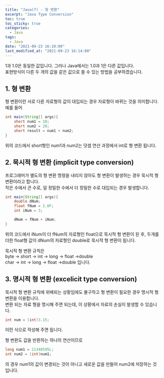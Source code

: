 ```yaml
---
title: "Java(7) - 형 변환"
excerpt: "Java Type Conversion"
toc: true
toc_sticky: true
categories:
  - Java
tags:
  - Java
date: "2021-09-23 16:10:00"
last_modified_at: "2021-09-23 16:14:00"
---
```


1과 1.0은 동일한 값입니다. 그러나 Java에서는 1.0과 1은 다른 값입니다.<br/>
표현방식이 다른 두 개의 값을 같은 값으로 쓸 수 있는 방법을 공부하겠습니다.<br/>

## 1. 형 변환

형 변환이란 서로 다른 자료형의 값이 대입되는 경우 자료형이 바뀌는 것을 의미합니다. <br/>
예를 들어

```java
int main(String[] args){
    short num1 = 10;
    short num2 = 20;
    short result = num1 + num2;
}
```

위의 코드에서 short형인 num1과 num2는 덧셈 연산 과정에서 int로 형 변환 됩니다.<br/>

## 2. 묵시적 형 변환 (implicit type conversion)

프로그래머가 별도의 형 변환 명령을 내리지 않아도 형 변환이 발생하는 경우 묵시적 형 변환이라고 합니다.<br/>
작은 수에서 큰 수로, 덜 정밀한 수에서 더 정밀한 수로 대입되는 경우 발생합니다.<br/>

```java
int main(String[] args){
    double dNum;
    float fNum = 2.0F;
    int iNum = 3;

    dNum = fNum + iNum;
}
```

위의 코드에서 iNum이 더 fNum의 자료형인 float으로 묵시적 형 변환이 된 후,
두개를 더한 float형 값이 dNum의 자료형인 double로 묵시적 형 변환이 됩니다.<br/>

묵시적 형 변환 규칙은<br/>
byte -> short -> int -> long -> float ->double<br/>
char -> int -> long -> float ->double 입니다.

## 3. 명시적 형 변환 (excelicit type conversion)

묵시적 형 변환 규칙에 위배되는 상황임에도 불구하고 형 변환이 필요한 경우 명시적 형 변환을 이용합니다.<br/>
변환 되는 자료 형을 명시해 주면 되는데, 이 상황에서 자료의 손실이 발생할 수 있습니다.<br/>

```java
int num = (int)3.15;
```

이런 식으로 작성해 주면 됩니다.<br/>

형 변환도 값을 반환하는 하나의 연산이므로

```java
long num1 = 21348595L;
int num2 = (int)num1;
```

의 경우 num1의 값이 변경되는 것이 아니고 새로운 값을 만들어 num2에 저장하는 것입니다.
